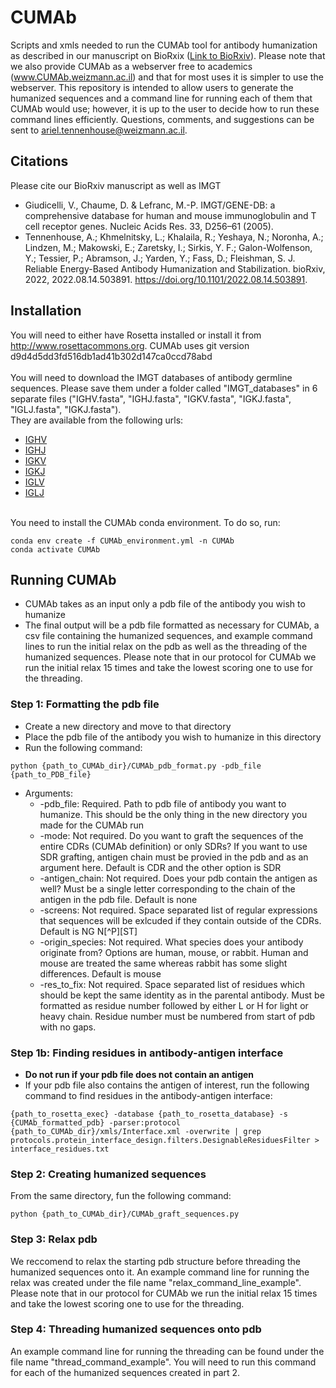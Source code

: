 # CUMAb
Scripts and xmls needed to run the CUMAb tool for antibody humanization as described in our manuscript on BioRxix ([Link to BioRxiv](https://www.biorxiv.org/content/10.1101/2022.08.14.503891v3)). Please note that we also provide CUMAb as a webserver free to academics (www.CUMAb.weizmann.ac.il) and that for most uses it is simpler to use the webserver. This repository is intended to allow users to generate the humanized sequences and a command line for running each of them that CUMAb would use; however, it is up to the user to decide how to run these command lines efficiently. Questions, comments, and suggestions can be sent to ariel.tennenhouse@weizmann.ac.il.

## Citations
Please cite our BioRxiv manuscript as well as IMGT 
- Giudicelli, V., Chaume, D. & Lefranc, M.-P. IMGT/GENE-DB: a comprehensive database for human and mouse immunoglobulin and T cell receptor genes. Nucleic Acids Res. 33, D256–61 (2005).
- Tennenhouse, A.; Khmelnitsky, L.; Khalaila, R.; Yeshaya, N.; Noronha, A.; Lindzen, M.; Makowski, E.; Zaretsky, I.; Sirkis, Y. F.; Galon-Wolfenson, Y.; Tessier, P.; Abramson, J.; Yarden, Y.; Fass, D.; Fleishman, S. J. Reliable Energy-Based Antibody Humanization and Stabilization. bioRxiv, 2022, 2022.08.14.503891. https://doi.org/10.1101/2022.08.14.503891.

## Installation
You will need to either have Rosetta installed or install it from http://www.rosettacommons.org. CUMAb uses git version d9d4d5dd3fd516db1ad41b302d147ca0ccd78abd
<br>
<br>You will need to download the IMGT databases of antibody germline sequences. Please save them under a folder called "IMGT_databases" in 6 separate files ("IGHV.fasta", "IGHJ.fasta", "IGKV.fasta", "IGKJ.fasta", "IGLJ.fasta", "IGKJ.fasta"). 
<br>They are available from the following urls:
  - [IGHV](https://www.imgt.org/genedb/GENElect?query=7.6+IGHV&species=Homo+sapiens)
  - [IGHJ](https://www.imgt.org/genedb/GENElect?query=7.6+IGHJ&species=Homo+sapiens)
  - [IGKV](https://www.imgt.org/genedb/GENElect?query=7.6+IGKV&species=Homo+sapiens)
  - [IGKJ](https://www.imgt.org/genedb/GENElect?query=7.6+IGKJ&species=Homo+sapiens)
  - [IGLV](https://www.imgt.org/genedb/GENElect?query=7.6+IGLV&species=Homo+sapiens)
  - [IGLJ](https://www.imgt.org/genedb/GENElect?query=7.6+IGLJ&species=Homo+sapiens)
<br>
You need to install the CUMAb conda environment. To do so, run:

```
conda env create -f CUMAb_environment.yml -n CUMAb
conda activate CUMAb
```

## Running CUMAb
- CUMAb takes as an input only a pdb file of the antibody you wish to humanize
- The final output will be a pdb file formatted as necessary for CUMAb, a csv file containing the humanized sequences, and example command lines to run the initial relax on the pdb as well as the threading of the humanized sequences. Please note that in our protocol for CUMAb we run the initial relax 15 times and take the lowest scoring one to use for the threading. 

### Step 1: Formatting the pdb file
- Create a new directory and move to that directory
- Place the pdb file of the antibody you wish to humanize in this directory
- Run the following command:
```
python {path_to_CUMAb_dir}/CUMAb_pdb_format.py -pdb_file {path_to_PDB_file}
```
- Arguments:
  - -pdb_file: Required. Path to pdb file of antibody you want to humanize. This should be the only thing in the new directory you made for the CUMAb run
  - -mode: Not required. Do you want to graft the sequences of the entire CDRs (CUMAb definition) or only SDRs? If you want to use SDR grafting, antigen chain must be provied in the pdb and as an argument here. Default is CDR and the other option is SDR
  - -antigen_chain: Not required. Does your pdb contain the antigen as well? Must be a single letter corresponding to the chain of the antigen in the pdb file. Default is none
  - -screens: Not required. Space separated list of regular expressions that sequences will be exlcuded if they contain outside of the CDRs. Default is NG N[^P][ST]
  - -origin_species: Not required. What species does your antibody originate from? Options are human, mouse, or rabbit. Human and mouse are treated the same whereas rabbit has some slight differences. Default is mouse
  - -res_to_fix: Not required. Space separated list of residues which should be kept the same identity as in the parental antibody. Must be formatted as residue number followed by either L or H for light or heavy chain. Residue number must be numbered from start of pdb with no gaps.

### Step 1b: Finding residues in antibody-antigen interface
- **Do not run if your pdb file does not contain an antigen**
- If your pdb file also contains the antigen of interest, run the following command to find residues in the antibody-antigen interface:
```
{path_to_rosetta_exec} -database {path_to_rosetta_database} -s {CUMAb_formatted_pdb} -parser:protocol {path_to_CUMAb_dir}/xmls/Interface.xml -overwrite | grep protocols.protein_interface_design.filters.DesignableResiduesFilter > interface_residues.txt 
```
### Step 2: Creating humanized sequences
From the same directory, fun the following command:
```
python {path_to_CUMAb_dir}/CUMAb_graft_sequences.py
```

### Step 3: Relax pdb
We reccomend to relax the starting pdb structure before threading the humanized sequences onto it. An example command line for running the relax was created under the file name "relax_command_line_example". Please note that in our protocol for CUMAb we run the initial relax 15 times and take the lowest scoring one to use for the threading. 

### Step 4: Threading humanized sequences onto pdb
An example command line for running the threading can be found under the file name "thread_command_example". You will need to run this command for each of the humanized sequences created in part 2. 
